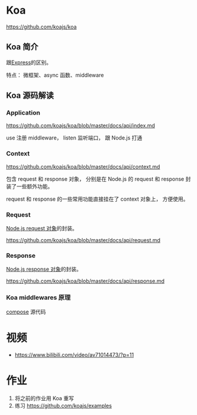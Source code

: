 # Koa

https://github.com/koajs/koa

## Koa 简介

跟[Express](https://github.com/expressjs/express/)的区别。

特点： 微框架、async 函数、middleware

## Koa 源码解读

### Application

https://github.com/koajs/koa/blob/master/docs/api/index.md

use 注册 middleware， listen 监听端口， 跟 Node.js 打通

### Context

https://github.com/koajs/koa/blob/master/docs/api/context.md

包含 request 和 response 对象， 分别是在 Node.js 的 request 和 response 封装了一些额外功能。

request 和 response 的一些常用功能直接挂在了 context 对象上， 方便使用。

### Request

[Node.js request 对象](https://nodejs.org/dist/latest-v12.x/docs/api/http.html#http_class_http_incomingmessage)的封装。

https://github.com/koajs/koa/blob/master/docs/api/request.md

### Response

[Node.js response 对象](https://nodejs.org/dist/latest-v12.x/docs/api/http.html#http_class_http_serverresponse)的封装。

https://github.com/koajs/koa/blob/master/docs/api/response.md

### Koa middlewares 原理

[compose](https://github.com/koajs/compose) 源代码

# 视频

- https://www.bilibili.com/video/av71014473/?p=11

# 作业

1. 将之前的作业用 Koa 重写
2. 练习 https://github.com/koajs/examples
